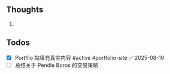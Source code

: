 ## Thoughts
1. 
## Todos
- [x] Portflio 站填充真实内容 #active #portfolio-site ✅ 2025-08-19
- [ ] 总结关于 Pendle Boros 的交易策略